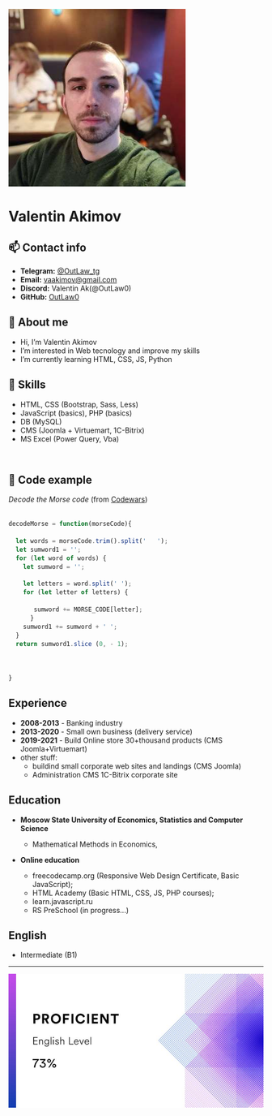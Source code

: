 ![Valentin Akimov](assets/img/photo_2021-12-13_02-00-13.jpg)
# **Valentin Akimov**

## 📫 Contact info

- **Telegram:** [@OutLaw_tg](https://t.me/outlaw_tg) 
- **Email:** <vaakimov@gmail.com>  
- **Discord:** Valentin Ak(@OutLaw0)
- **GitHub:** [OutLaw0](https://github.com/OutLaw0)  


## 👋 About me

-  Hi, I’m Valentin Akimov
-  I’m interested in Web tecnology and improve my skills
-  I’m currently learning HTML, CSS, JS, Python


## 🌱 Skills

- HTML, CSS (Bootstrap, Sass, Less)
- JavaScript (basics), PHP (basics) 
- DB (MySQL)
- CMS (Joomla + Virtuemart, 1C-Bitrix)
- MS Excel (Power Query, Vba)

&nbsp;

## 👀 Code example


*Decode the Morse code* (from [Codewars](https://www.codewars.com/users/OutLaw0))

```javascript

decodeMorse = function(morseCode){
  
  let words = morseCode.trim().split('   ');
  let sumword1 = '';
  for (let word of words) {
    let sumword = '';
    
    let letters = word.split(' ');
    for (let letter of letters) {
       
       sumword += MORSE_CODE[letter];
      }
    sumword1 += sumword + ' ';
  }
  return sumword1.slice (0, - 1);
  
 
  
}

```

## Experience

- **2008-2013** - Banking industry
- **2013-2020** - Small own business (delivery service)
- **2019-2021** - Build Online store 30+thousand products (CMS Joomla+Virtuemart)
- other stuff: 
   - buildind small corporate web sites and landings (CMS Joomla)
   - Administration CMS 1C-Bitrix corporate site

## Education

- **Moscow State University of Economics, Statistics and Computer Science** 
  - Mathematical Methods in Economics,

- **Online education**
  - freecodecamp.org (Responsive Web Design Certificate, Basic JavaScript);
  - HTML Academy (Basic HTML, CSS, JS, PHP courses);
  - learn.javascript.ru
  - RS PreSchool (in progress...)

## English 
* Intermediate (B1)
-----
 ![English test](assets/img/1639251880628.jpg)
